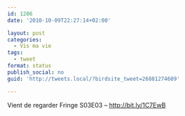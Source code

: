 ```yaml
---
id: 1206
date: '2010-10-09T22:27:14+02:00'

layout: post
categories:
  - Vis ma vie
tags:
  - tweet
format: status
publish_social: no
guid: 'http://tweets.local/?birdsite_tweet=26881274609'

---
```


Vient de regarder Fringe S03E03 – http://bit.ly/1C7EwB